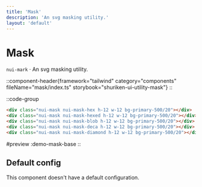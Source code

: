 ```yaml
---
title: 'Mask'
description: 'An svg masking utility.'
layout: 'default'
---
```


# Mask

`nui-mark` · An svg masking utility.

::component-header{framework="tailwind" category="components" fileName="mask/index.ts" storybook="shuriken-ui-utility-mask"}
::

::code-group

```html [demo-mask-base.html]
<div class="nui-mask nui-mask-hex h-12 w-12 bg-primary-500/20"></div>
<div class="nui-mask nui-mask-hexed h-12 w-12 bg-primary-500/20"></div>
<div class="nui-mask nui-mask-blob h-12 w-12 bg-primary-500/20"></div>
<div class="nui-mask nui-mask-deca h-12 w-12 bg-primary-500/20"></div>
<div class="nui-mask nui-mask-diamond h-12 w-12 bg-primary-500/20"></div>
```

#preview
:demo-mask-base
::

## Default config

This component doesn't have a default configuration.